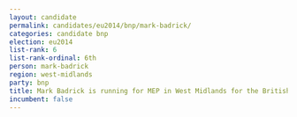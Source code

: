 ```yaml
---
layout: candidate
permalink: candidates/eu2014/bnp/mark-badrick/
categories: candidate bnp
election: eu2014
list-rank: 6
list-rank-ordinal: 6th
person: mark-badrick
region: west-midlands
party: bnp
title: Mark Badrick is running for MEP in West Midlands for the British National Party
incumbent: false
---
```

